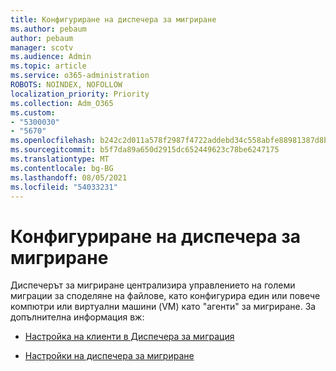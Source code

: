 ```yaml
---
title: Конфигуриране на диспечера за мигриране
ms.author: pebaum
author: pebaum
manager: scotv
ms.audience: Admin
ms.topic: article
ms.service: o365-administration
ROBOTS: NOINDEX, NOFOLLOW
localization_priority: Priority
ms.collection: Adm_O365
ms.custom:
- "5300030"
- "5670"
ms.openlocfilehash: b242c2d011a578f2987f4722addebd34c558abfe88981387d8bcc3f7550e53b4
ms.sourcegitcommit: b5f7da89a650d2915dc652449623c78be6247175
ms.translationtype: MT
ms.contentlocale: bg-BG
ms.lasthandoff: 08/05/2021
ms.locfileid: "54033231"
---
```

# <a name="configuring-migration-manager"></a>Конфигуриране на диспечера за мигриране

Диспечерът за мигриране централизира управлението на големи миграции за споделяне на файлове, като конфигурира един или повече компютри или виртуални машини (VM) като "агенти" за мигриране. За допълнителна информация вж:

- [Настройка на клиенти в Диспечера за миграция](https://docs.microsoft.com/sharepointmigration/mm-setup-clients)

- [Настройки на диспечера за мигриране](https://docs.microsoft.com/sharepointmigration/mm-settings)
